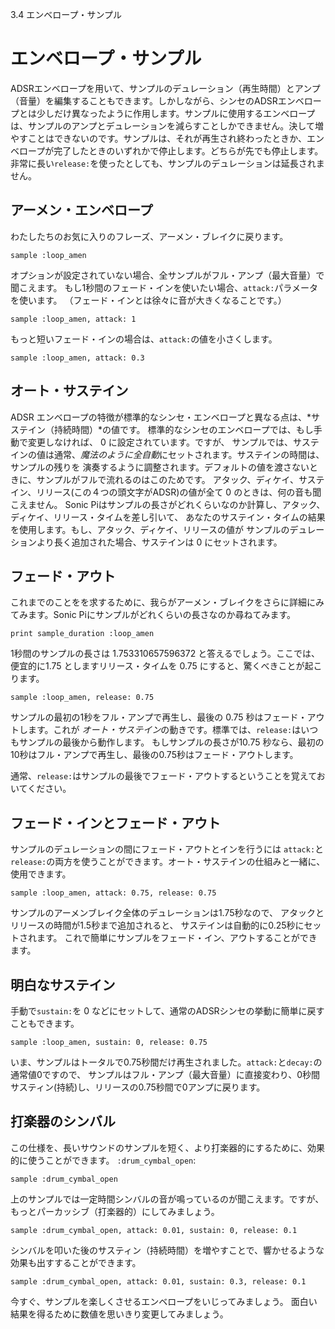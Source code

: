 3.4 エンベロープ・サンプル

# エンベロープ・サンプル
ADSRエンベロープを用いて、サンプルのデュレーション（再生時間）とアンプ（音量）を編集することもできます。しかしながら、シンセのADSRエンベロープとは少しだけ異なったように作用します。サンプルに使用するエンベロープは、サンプルのアンプとデュレーションを減らすことしかできません。決して増やすことはできないのです。サンプルは、それが再生され終わったときか、エンベロープが完了したときのいずれかで停止します。どちらが先でも停止します。非常に長い`release:`を使ったとしても、サンプルのデュレーションは延長されません。

## アーメン・エンベロープ

わたしたちのお気に入りのフレーズ、アーメン・ブレイクに戻ります。

```
sample :loop_amen
```

オプションが設定されていない場合、全サンプルがフル・アンプ（最大音量）で聞こえます。
もし1秒間のフェード・インを使いたい場合、`attack:`パラメータを使います。
（フェード・インとは徐々に音が大きくなることです。）

```
sample :loop_amen, attack: 1
```

もっと短いフェード・インの場合は、`attack:`の値を小さくします。

```
sample :loop_amen, attack: 0.3
```

## オート・サステイン

ADSR エンベロープの特徴が標準的なシンセ・エンベロープと異なる点は、*サステイン（持続時間）*の値です。
標準的なシンセのエンベロープでは、もし手動で変更しなければ、 0 に設定されています。ですが、
サンプルでは、サステインの値は通常、*魔法のように全自動*にセットされます。サステインの時間は、サンプルの残りを
演奏するように調整されます。デフォルトの値を渡さないときに、サンプルがフルで流れるのはこのためです。
アタック、ディケイ、サステイン、リリース(この４つの頭文字がADSR)の値が全て 0 のときは、何の音も聞こえません。
Sonic Piはサンプルの長さがどれくらいなのか計算し、アタック、ディケイ、リリース・タイムを差し引いて、
あなたのサステイン・タイムの結果を使用します。もし、アタック、ディケイ、リリースの値が
サンプルのデュレーションより長く追加された場合、サステインは 0 にセットされます。

## フェード・アウト

これまでのことをを求するために、我らがアーメン・ブレイクをさらに詳細にみてみます。Sonic Piにサンプルがどれくらいの長さなのか尋ねてみます。

```
print sample_duration :loop_amen
```

1秒間のサンプルの長さは 1.753310657596372 と答えるでしょう。ここでは、便宜的に1.75 としますリリース・タイムを  0.75 にすると、驚くべきことが起こります。

```
sample :loop_amen, release: 0.75
```

サンプルの最初の1秒をフル・アンプで再生し、最後の 0.75 秒はフェード・アウトします。これが *オート・サステイン*の動きです。標準では、`release:`はいつもサンプルの最後から動作します。
もしサンプルの長さが10.75 秒なら、最初の10秒はフル・アンプで再生し、最後の0.75秒はフェード・アウトします。

通常、`release:`はサンプルの最後でフェード・アウトするということを覚えておいてください。

## フェード・インとフェード・アウト

サンプルのデュレーションの間にフェード・アウトとインを行うには
`attack:`と`release:`の両方を使うことができます。オート・サステインの仕組みと一緒に、
使用できます。

```
sample :loop_amen, attack: 0.75, release: 0.75
```

サンプルのアーメンブレイク全体のデュレーションは1.75秒なので、
アタックとリリースの時間が1.5秒まで追加されると、
サステインは自動的に0.25秒にセットされます。
これで簡単にサンプルをフェード・イン、アウトすることができます。

## 明白なサステイン

手動で`sustain:`を 0 などにセットして、通常のADSRシンセの挙動に簡単に戻すこともできます。

```
sample :loop_amen, sustain: 0, release: 0.75
```

いま、サンプルはトータルで0.75秒間だけ再生されました。`attack:`と`decay:`の通常値0ですので、
サンプルはフル・アンプ（最大音量）に直接変わり、0秒間サスティン(持続)し、リリースの0.75秒間で0アンプに戻ります。

## 打楽器のシンバル
この仕様を、長いサウンドのサンプルを短く、より打楽器的にするために、効果的に使うことができます。
`:drum_cymbal_open`:

```
sample :drum_cymbal_open
```

上のサンプルでは一定時間シンバルの音が鳴っているのが聞こえます。ですが、もっとパーカッシブ（打楽器的）にしてみましょう。

```
sample :drum_cymbal_open, attack: 0.01, sustain: 0, release: 0.1
```

シンバルを叩いた後のサスティン（持続時間）を増やすことで、響かせるような効果も出すすることができます。

```
sample :drum_cymbal_open, attack: 0.01, sustain: 0.3, release: 0.1
```

今すぐ、サンプルを楽しくさせるエンベロープをいじってみましょう。
面白い結果を得るために数値を思いきり変更してみましょう。

